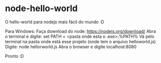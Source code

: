 # node-hello-world

O hello-world para nodejs mais fácil do mundo :D

Para Windows:
Faça download do node: https://nodejs.org/download/
Abra o terminal e digite: set PATH = <pasta onde esta o .exe>;%PATH%
Vá pelo terminal na pasta onde está esse projeto (onde tem o arquivo helloworld.js)
Digite: node hellorworld.js
Abra o browser e digite localhost:8080


Pronto :D

